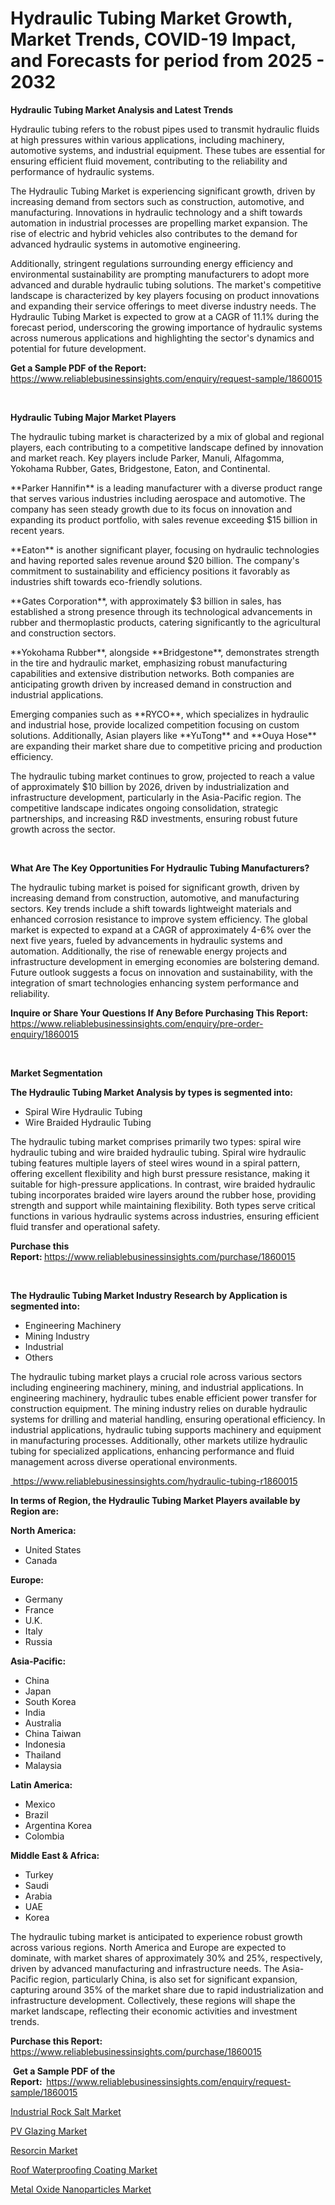 <p><h1>Hydraulic Tubing Market Growth, Market Trends, COVID-19 Impact, and Forecasts for period from 2025 - 2032</h1></p><p><strong>Hydraulic Tubing Market Analysis and Latest Trends</strong></p>
<p><p>Hydraulic tubing refers to the robust pipes used to transmit hydraulic fluids at high pressures within various applications, including machinery, automotive systems, and industrial equipment. These tubes are essential for ensuring efficient fluid movement, contributing to the reliability and performance of hydraulic systems.</p><p>The Hydraulic Tubing Market is experiencing significant growth, driven by increasing demand from sectors such as construction, automotive, and manufacturing. Innovations in hydraulic technology and a shift towards automation in industrial processes are propelling market expansion. The rise of electric and hybrid vehicles also contributes to the demand for advanced hydraulic systems in automotive engineering.</p><p>Additionally, stringent regulations surrounding energy efficiency and environmental sustainability are prompting manufacturers to adopt more advanced and durable hydraulic tubing solutions. The market's competitive landscape is characterized by key players focusing on product innovations and expanding their service offerings to meet diverse industry needs. The Hydraulic Tubing Market is expected to grow at a CAGR of 11.1% during the forecast period, underscoring the growing importance of hydraulic systems across numerous applications and highlighting the sector's dynamics and potential for future development.</p></p>
<p><strong>Get a Sample PDF of the Report:&nbsp;</strong> <a href="https://www.reliablebusinessinsights.com/enquiry/request-sample/1860015?utm_campaign=1674&utm_medium=2&utm_source=Github&utm_content=ia&utm_term=30012025&utm_id=hydraulic-tubing">https://www.reliablebusinessinsights.com/enquiry/request-sample/1860015</a></p>
<p>&nbsp;</p>
<p><strong>Hydraulic Tubing Major Market Players</strong></p>
<p><p>The hydraulic tubing market is characterized by a mix of global and regional players, each contributing to a competitive landscape defined by innovation and market reach. Key players include Parker, Manuli, Alfagomma, Yokohama Rubber, Gates, Bridgestone, Eaton, and Continental.</p><p>**Parker Hannifin** is a leading manufacturer with a diverse product range that serves various industries including aerospace and automotive. The company has seen steady growth due to its focus on innovation and expanding its product portfolio, with sales revenue exceeding $15 billion in recent years.</p><p>**Eaton** is another significant player, focusing on hydraulic technologies and having reported sales revenue around $20 billion. The company's commitment to sustainability and efficiency positions it favorably as industries shift towards eco-friendly solutions.</p><p>**Gates Corporation**, with approximately $3 billion in sales, has established a strong presence through its technological advancements in rubber and thermoplastic products, catering significantly to the agricultural and construction sectors.</p><p>**Yokohama Rubber**, alongside **Bridgestone**, demonstrates strength in the tire and hydraulic market, emphasizing robust manufacturing capabilities and extensive distribution networks. Both companies are anticipating growth driven by increased demand in construction and industrial applications.</p><p>Emerging companies such as **RYCO**, which specializes in hydraulic and industrial hose, provide localized competition focusing on custom solutions. Additionally, Asian players like **YuTong** and **Ouya Hose** are expanding their market share due to competitive pricing and production efficiency.</p><p>The hydraulic tubing market continues to grow, projected to reach a value of approximately $10 billion by 2026, driven by industrialization and infrastructure development, particularly in the Asia-Pacific region. The competitive landscape indicates ongoing consolidation, strategic partnerships, and increasing R&D investments, ensuring robust future growth across the sector.</p></p>
<p>&nbsp;</p>
<p><strong>What Are The Key Opportunities For Hydraulic Tubing Manufacturers?</strong></p>
<p><p>The hydraulic tubing market is poised for significant growth, driven by increasing demand from construction, automotive, and manufacturing sectors. Key trends include a shift towards lightweight materials and enhanced corrosion resistance to improve system efficiency. The global market is expected to expand at a CAGR of approximately 4-6% over the next five years, fueled by advancements in hydraulic systems and automation. Additionally, the rise of renewable energy projects and infrastructure development in emerging economies are bolstering demand. Future outlook suggests a focus on innovation and sustainability, with the integration of smart technologies enhancing system performance and reliability.</p></p>
<p><strong>Inquire or Share Your Questions If Any Before Purchasing This Report:</strong> <a href="https://www.reliablebusinessinsights.com/enquiry/pre-order-enquiry/1860015?utm_campaign=1674&utm_medium=2&utm_source=Github&utm_content=ia&utm_term=30012025&utm_id=hydraulic-tubing">https://www.reliablebusinessinsights.com/enquiry/pre-order-enquiry/1860015</a></p>
<p>&nbsp;</p>
<p><strong>Market Segmentation</strong></p>
<p><strong>The Hydraulic Tubing Market Analysis by types is segmented into:</strong></p>
<p><ul><li>Spiral Wire Hydraulic Tubing</li><li>Wire Braided Hydraulic Tubing</li></ul></p>
<p><p>The hydraulic tubing market comprises primarily two types: spiral wire hydraulic tubing and wire braided hydraulic tubing. Spiral wire hydraulic tubing features multiple layers of steel wires wound in a spiral pattern, offering excellent flexibility and high burst pressure resistance, making it suitable for high-pressure applications. In contrast, wire braided hydraulic tubing incorporates braided wire layers around the rubber hose, providing strength and support while maintaining flexibility. Both types serve critical functions in various hydraulic systems across industries, ensuring efficient fluid transfer and operational safety.</p></p>
<p><strong>Purchase this Report:&nbsp;</strong><a href="https://www.reliablebusinessinsights.com/purchase/1860015?utm_campaign=1674&utm_medium=2&utm_source=Github&utm_content=ia&utm_term=30012025&utm_id=hydraulic-tubing">https://www.reliablebusinessinsights.com/purchase/1860015</a></p>
<p>&nbsp;</p>
<p><strong>The Hydraulic Tubing Market Industry Research by Application is segmented into:</strong></p>
<p><ul><li>Engineering Machinery</li><li>Mining Industry</li><li>Industrial</li><li>Others</li></ul></p>
<p><p>The hydraulic tubing market plays a crucial role across various sectors including engineering machinery, mining, and industrial applications. In engineering machinery, hydraulic tubes enable efficient power transfer for construction equipment. The mining industry relies on durable hydraulic systems for drilling and material handling, ensuring operational efficiency. In industrial applications, hydraulic tubing supports machinery and equipment in manufacturing processes. Additionally, other markets utilize hydraulic tubing for specialized applications, enhancing performance and fluid management across diverse operational environments.</p></p>
<p><a href="https://www.reliablebusinessinsights.com/hydraulic-tubing-r1860015?utm_campaign=1674&utm_medium=2&utm_source=Github&utm_content=ia&utm_term=30012025&utm_id=hydraulic-tubing">&nbsp;https://www.reliablebusinessinsights.com/hydraulic-tubing-r1860015</a></p>
<p><strong>In terms of Region, the Hydraulic Tubing Market Players available by Region are:</strong></p>
<p>
    <p> <strong> North America: </strong>
        <ul>
            <li>United States</li>
            <li>Canada</li>
        </ul>
        </p> 
    <p> <strong> Europe: </strong>
        <ul>
            <li>Germany</li>
            <li>France</li>
            <li>U.K.</li>
            <li>Italy</li>
            <li>Russia</li>
        </ul>
        </p> 
    <p> <strong> Asia-Pacific: </strong>
        <ul>
            <li>China</li>
            <li>Japan</li>
            <li>South Korea</li>
            <li>India</li>
            <li>Australia</li>
            <li>China Taiwan</li>
            <li>Indonesia</li>
            <li>Thailand</li>
            <li>Malaysia</li>
        </ul>
        </p> 
    <p> <strong> Latin America: </strong>
        <ul>
            <li>Mexico</li>
            <li>Brazil</li>
            <li>Argentina Korea</li>
            <li>Colombia</li>
        </ul>
        </p> 
    <p> <strong> Middle East & Africa: </strong>
        <ul>
            <li>Turkey</li>
            <li>Saudi</li>
            <li>Arabia</li>
            <li>UAE</li>
            <li>Korea</li>
        </ul>
    </p>
    </p>
<p><p>The hydraulic tubing market is anticipated to experience robust growth across various regions. North America and Europe are expected to dominate, with market shares of approximately 30% and 25%, respectively, driven by advanced manufacturing and infrastructure needs. The Asia-Pacific region, particularly China, is also set for significant expansion, capturing around 35% of the market share due to rapid industrialization and infrastructure development. Collectively, these regions will shape the market landscape, reflecting their economic activities and investment trends.</p></p>
<p><strong>Purchase this Report: </strong><a href="https://www.reliablebusinessinsights.com/purchase/1860015?utm_campaign=1674&utm_medium=2&utm_source=Github&utm_content=ia&utm_term=30012025&utm_id=hydraulic-tubing">https://www.reliablebusinessinsights.com/purchase/1860015</a></p>
<p>&nbsp;<strong>Get a Sample PDF of the Report:&nbsp;&nbsp;</strong><a href="https://www.reliablebusinessinsights.com/enquiry/request-sample/1860015?utm_campaign=1674&utm_medium=2&utm_source=Github&utm_content=ia&utm_term=30012025&utm_id=hydraulic-tubing">https://www.reliablebusinessinsights.com/enquiry/request-sample/1860015</a></p>
<p><strong></strong></p>
<p><p><a href="https://github.com/petbigbeepjn/Market-Research-Report-List-1/blob/main/industrial-rock-salt-market.md?utm_campaign=1674&utm_medium=2&utm_source=Github&utm_content=ia&utm_term=30012025&utm_id=hydraulic-tubing">Industrial Rock Salt Market</a></p><p><a href="https://github.com/arionmp/Market-Research-Report-List-5/blob/main/pv-glazing-market.md?utm_campaign=1674&utm_medium=2&utm_source=Github&utm_content=ia&utm_term=30012025&utm_id=hydraulic-tubing">PV Glazing Market</a></p><p><a href="https://github.com/zurubting/Market-Research-Report-List-1/blob/main/resorcin-market.md?utm_campaign=1674&utm_medium=2&utm_source=Github&utm_content=ia&utm_term=30012025&utm_id=hydraulic-tubing">Resorcin Market</a></p><p><a href="https://github.com/luckyshygirl/Market-Research-Report-List-7/blob/main/roof-waterproofing-coating-market.md?utm_campaign=1674&utm_medium=2&utm_source=Github&utm_content=ia&utm_term=30012025&utm_id=hydraulic-tubing">Roof Waterproofing Coating Market</a></p><p><a href="https://github.com/vimar16th/Market-Research-Report-List-7/blob/main/metal-oxide-nanoparticles-market.md?utm_campaign=1674&utm_medium=2&utm_source=Github&utm_content=ia&utm_term=30012025&utm_id=hydraulic-tubing">Metal Oxide Nanoparticles Market</a></p></p>